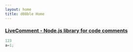 ```yaml
---
layout: home
title: d08ble Home
---
```

### [LiveComment - Node.js library for code comments](https://d08ble.github.com/livecomment)


```javascript
123
a=1;
```